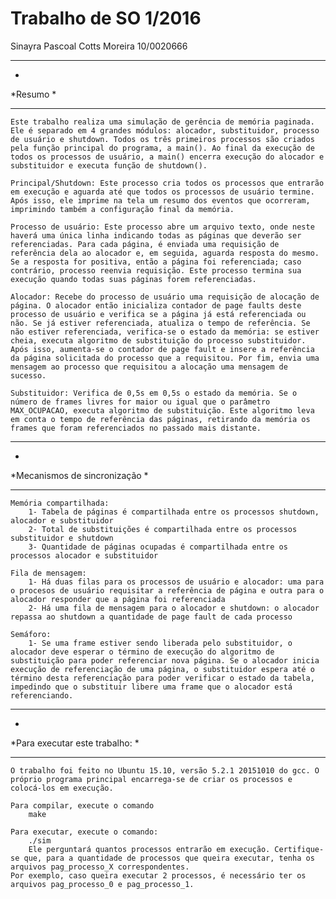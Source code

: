 # Trabalho de SO 1/2016
Sinayra Pascoal Cotts Moreira 		10/0020666

*******************************************
*
*Resumo
*
*******************************************
	Este trabalho realiza uma simulação de gerência de memória paginada. Ele é separado em 4 grandes módulos: alocador, substituidor, processo de usuário e shutdown. Todos os três primeiros processos são criados pela função principal do programa, a main(). Ao final da execução de todos os processos de usuário, a main() encerra execução do alocador e substituidor e executa função de shutdown().

	Principal/Shutdown: Este processo cria todos os processos que entrarão em execução e aguarda até que todos os processos de usuário termine. Após isso, ele imprime na tela um resumo dos eventos que ocorreram, imprimindo também a configuração final da memória.

	Processo de usuário: Este processo abre um arquivo texto, onde neste haverá uma única linha indicando todas as páginas que deverão ser referenciadas. Para cada página, é enviada uma requisição de referência dela ao alocador e, em seguida, aguarda resposta do mesmo. Se a resposta for positiva, então a página foi referenciada; caso contrário, processo reenvia requisição. Este processo termina sua execução quando todas suas páginas forem referenciadas.

	Alocador: Recebe do processo de usuário uma requisição de alocação de página. O alocador então inicializa contador de page faults deste processo de usuário e verifica se a página já está referenciada ou não. Se já estiver referenciada, atualiza o tempo de referência. Se não estiver referenciada, verifica-se o estado da memória: se estiver cheia, executa algoritmo de substituição do processo substituidor. Após isso, aumenta-se o contador de page fault e insere a referência da página solicitada do processo que a requisitou. Por fim, envia uma mensagem ao processo que requisitou a alocação uma mensagem de sucesso.

	Substituidor: Verifica de 0,5s em 0,5s o estado da memória. Se o número de frames livres for maior ou igual que o parâmetro MAX_OCUPACAO, executa algoritmo de substituição. Este algoritmo leva em conta o tempo de referência das páginas, retirando da memória os frames que foram referenciados no passado mais distante.


*******************************************
*
*Mecanismos de sincronização
*
*******************************************
	Memória compartilhada: 
		1- Tabela de páginas é compartilhada entre os processos shutdown, alocador e substituidor
		2- Total de substituições é compartilhada entre os processos substituidor e shutdown
		3- Quantidade de páginas ocupadas é compartilhada entre os processos alocador e substituidor

	Fila de mensagem:
		1- Há duas filas para os processos de usuário e alocador: uma para o procesos de usuário requisitar a referência de página e outra para o alocador responder que a página foi referenciada
		2- Há uma fila de mensagem para o alocador e shutdown: o alocador repassa ao shutdown a quantidade de page fault de cada processo

	Semáforo:
		1- Se uma frame estiver sendo liberada pelo substituidor, o alocador deve esperar o término de execução do algoritmo de substituição para poder referenciar nova página. Se o alocador inicia execução de referenciação de uma página, o substituidor espera até o término desta referenciação para poder verificar o estado da tabela, impedindo que o substituir libere uma frame que o alocador está referenciando.



*******************************************
*
*Para executar este trabalho:
*
*******************************************
	O trabalho foi feito no Ubuntu 15.10, versão 5.2.1 20151010 do gcc. O próprio programa principal encarrega-se de criar os processos e colocá-los em execução.

	Para compilar, execute o comando
		make

	Para executar, execute o comando:
		./sim
		Ele perguntará quantos processos entrarão em execução. Certifique-se que, para a quantidade de processos que queira executar, tenha os arquivos pag_processo_X correspondentes.
	Por exemplo, caso queira executar 2 processos, é necessário ter os arquivos pag_processo_0 e pag_processo_1.
